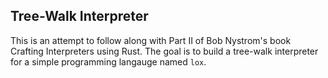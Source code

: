 ## Tree-Walk Interpreter

This is an attempt to follow along with Part II of Bob Nystrom's book 
Crafting Interpreters using Rust.  The goal is to build a tree-walk 
interpreter for a simple programming langauge named `lox`.
